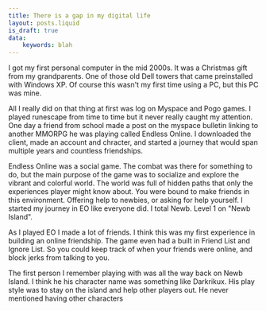 ```yaml
---
title: There is a gap in my digital life
layout: posts.liquid
is_draft: true
data:
    keywords: blah
---
```


I got my first personal computer in the mid 2000s. It was a Christmas gift from my grandparents. One of those old Dell towers that came preinstalled with Windows XP. Of course this wasn't my first time using a PC, but this PC was mine.

All I really did on that thing at first was log on Myspace and Pogo games. I played runescape from time to time but it never really caught my attention. One day a friend from school
made a post on the myspace bulletin linking to another MMORPG he was playing called Endless Online. I downloaded the client, made an account and chracter, and started a journey that
would span multiple years and countless friendships.

Endless Online was a social game. The combat was there for something to do, but the main purpose of the game was to socialize and explore the vibrant and colorful world.
The world was full of hidden paths that only the experiences player might know about. You were bound to make friends in this environment. Offering help to newbies, or asking for
help yourself. I started my journey in EO like everyone did. I total Newb. Level 1 on "Newb Island". 

As I played EO I made a lot of friends. I think this was my first experience in building an online friendship. The game even had a built in Friend List and Ignore List. So you
could keep track of when your friends were online, and block jerks from talking to you.

The first person I remember playing with was all the way back on Newb Island. I think he his character name was something like Darkrikux.
His play style was to stay on the island and help other players out. He never mentioned having other characters
